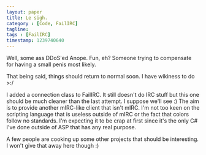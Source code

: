 ```yaml
---
layout: paper
title: Le sigh.
category : [Code, FailIRC]
tagline: 
tags : [FailIRC]
timestamp: 1239740640
---
```

Well, some ass DDoS'ed Anope. Fun, eh? Someone trying to compensate for having a small penis most likely.

That being said, things should return to normal soon. I have wikiness to do >:/

I added a connection class to FailIRC. It still doesn't do IRC stuff but this one should be much cleaner than the last attempt. I suppose we'll see :) The aim is to provide another mIRC-like client that isn't mIRC. I'm not too keen on the scripting language that is useless outside of mIRC or the fact that colors follow no standards. I'm expecting it to be crap at first since it's the only C# I've done outside of ASP that has any real purpose.

A few people are cooking up some other projects that should be interesting. I won't give that away here though :)